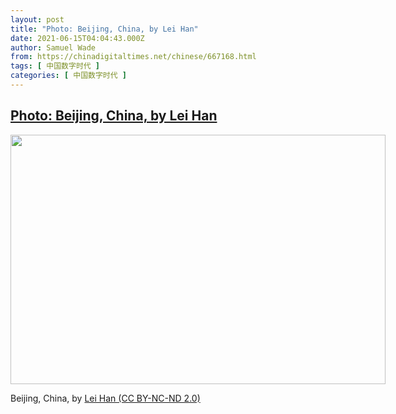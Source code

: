 ```yaml
---
layout: post
title: "Photo: Beijing, China, by Lei Han"
date: 2021-06-15T04:04:43.000Z
author: Samuel Wade
from: https://chinadigitaltimes.net/chinese/667168.html
tags: [ 中国数字时代 ]
categories: [ 中国数字时代 ]
---
```

<!--1623729883000-->
[Photo: Beijing, China, by Lei Han](https://chinadigitaltimes.net/chinese/667168.html)
------

<div>
<div id="attachment_667169" style="width: 610px" class="wp-caption aligncenter"><img aria-describedby="caption-attachment-667169" src="http://chinadigitaltimes.net/wp-content/uploads/2021/06/51195070414_5e3f930cea_c-e1623729843847.jpg" alt="" width="600" height="399" class="size-full wp-image-667169" srcset="https://chinadigitaltimes.net/chinese/files/2021/06/51195070414_5e3f930cea_c-e1623729843847.jpg 600w, https://chinadigitaltimes.net/chinese/files/2021/06/51195070414_5e3f930cea_c-e1623729843847-300x200.jpg 300w" sizes="(max-width: 600px) 100vw, 600px" /><p id="caption-attachment-667169" class="wp-caption-text">Beijing, China, by <a href="https://www.flickr.com/photos/sunsetnoir/51195070414">Lei Han (CC BY-NC-ND 2.0)</a></p></div>
</div>
